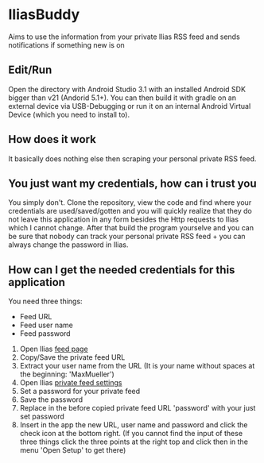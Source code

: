 # IliasBuddy
Aims to use the information from your private Ilias RSS feed and sends notifications if something new is on

## Edit/Run
Open the directory with Android Studio 3.1 with an installed Android SDK bigger than v21 (Andorid 5.1+).
You can then build it with gradle on an external device via USB-Debugging or run it on an internal Android Virtual Device (which you need to install to).

## How does it work
It basically does nothing else then scraping your personal private RSS feed.

## You just want my credentials, how can i trust you
You simply don't. Clone the repository, view the code and find where your credentials are used/saved/gotten and you will quickly realize that they do not leave this application in any form besides the Http requests to Ilias which I cannot change.
After that build the program yourselve and you can be sure that nobody can track your personal private RSS feed + you can always change the password in Ilias.

## How can I get the needed credentials for this application
You need three things:
- Feed URL
- Feed user name
- Feed password

1. Open Ilias [feed page](https://ilias3.uni-stuttgart.de/ilias.php?view=0&col_side=right&block_type=pdnews&cmd=showFeedUrl&cmdClass=ilpdnewsblockgui&cmdNode=sh:6b:rv&baseClass=ilPersonalDesktopGUI#il_mhead_t_focus)
2. Copy/Save the private feed URL
3. Extract your user name from the URL (It is your name without spaces at the beginning: 'MaxMueller')
4. Open Ilias [private feed settings](https://ilias3.uni-stuttgart.de/ilias.php?view=0&col_side=right&block_type=pdnews&cmd=editSettings&cmdClass=ilpdnewsblockgui&cmdNode=sh:6b:rv&baseClass=ilPersonalDesktopGUI#il_mhead_t_focus)
5. Set a password for your private feed
6. Save the password
7. Replace in the before copied private feed URL 'password' with your just set password
8. Insert in the app the new URL, user name and password and click the check icon at the bottom right.
(If you cannot find the input of these three things click the three points at the right top and click then in the menu 'Open Setup' to get there)
